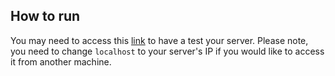 ## How to run

You may need to access this [link](http://localhost:8080/SOAPExampleClient/sampleDemoClassProxy/TestClient.jsp?endpoint=http://localhost:9163/SOAPExample/services/DemoClass) to have a test your server. Please note, you need to change `localhost` to your server's IP if you would like to access it from another machine.